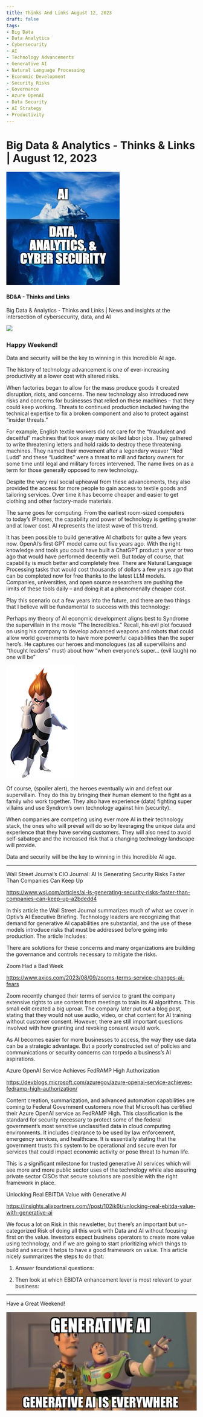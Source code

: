 ```yaml
---
title: Thinks And Links August 12, 2023
draft: false
tags:
- Big Data
- Data Analytics
- Cybersecurity
- AI
- Technology Advancements
- Generative AI
- Natural Language Processing
- Economic Development
- Security Risks
- Governance
- Azure OpenAI
- Data Security
- AI Strategy
- Productivity
---
```


# Big Data & Analytics - Thinks & Links | August 12, 2023

![](../images\1679742887729)

#### BD&A - Thinks and Links

Big Data & Analytics - Thinks and Links | News and insights at the intersection of cybersecurity, data, and AI

![](../https://media.licdn.com/mediaD4E12AQFbnP67x0G-4Q)

### Happy Weekend!

Data and security will be the key to winning in this Incredible AI age.

The history of technology advancement is one of ever-increasing productivity at a lower cost with altered risks.

When factories began to allow for the mass produce goods it created disruption, riots, and concerns. The new technology also introduced new risks and concerns for businesses that relied on these machines – that they could keep working. Threats to continued production included having the technical expertise to fix a broken component and also to protect against “insider threats.”

For example, English textile workers did not care for the “fraudulent and deceitful” machines that took away many skilled labor jobs. They gathered to write threatening letters and hold raids to destroy these threatening machines. They named their movement after a legendary weaver “Ned Ludd” and these “Luddites” were a threat to mill and factory owners for some time until legal and military forces intervened. The name lives on as a term for those generally opposed to new technology.

Despite the very real social upheaval from these advancements, they also provided the access for more people to gain access to textile goods and tailoring services. Over time it has become cheaper and easier to get clothing and other factory-made materials.

The same goes for computing. From the earliest room-sized computers to today’s iPhones, the capability and power of technology is getting greater and at lower cost. AI represents the latest wave of this trend.

It has been possible to build generative AI chatbots for quite a few years now. OpenAI’s first GPT model came out five years ago. With the right knowledge and tools you could have built a ChatGPT product a year or two ago that would have performed decently well. But today of course, that capability is much better and completely free. There are Natural Language Processing tasks that would cost thousands of dollars a few years ago that can be completed now for free thanks to the latest LLM models. Companies, universities, and open source researchers are pushing the limits of these tools daily – and doing it at a phenomenally cheaper cost.

Play this scenario out a few years into the future, and there are two things that I believe will be fundamental to success with this technology:

Perhaps my theory of AI economic development aligns best to Syndrome the supervillain in the movie “The Incredibles.” Recall, his evil plot focused on using his company to develop advanced weapons and robots that could allow world governments to have more powerful capabilities than the super hero’s. He captures our heroes and monologues (as all supervillains and “thought leaders” must) about how “when everyone’s super… (evil laugh) no one will be”

![No alt text provided for this image](../images\1691864803829)

Of course, (spoiler alert), the heroes eventually win and defeat our supervillain. They do this by bringing their human element to the fight as a family who work together. They also have experience (data) fighting super villains and use Syndrom’s own technology against him (security).

When companies are competing using ever more AI in their technology stack, the ones who will prevail will do so by leveraging the unique data and experience that they have serving customers. They will also need to avoid self-sabatoge and the increased risk that a changing technology landscape will provide.

Data and security will be the key to winning in this Incredible AI age.

---

Wall Street Journal’s CIO Journal: AI Is Generating Security Risks Faster Than Companies Can Keep Up

https://www.wsj.com/articles/ai-is-generating-security-risks-faster-than-companies-can-keep-up-a2bdedd4

In this article the Wall Street Journal summarizes much of what we cover in Optiv’s AI Executive Briefing. Technology leaders are recognizing that demand for generative AI capabilities are substantial, and the use of these models introduce risks that must be addressed before going into production. The article includes:

There are solutions for these concerns and many organizations are building the governance and controls necessary to mitigate the risks.

Zoom Had a Bad Week

https://www.axios.com/2023/08/09/zooms-terms-service-changes-ai-fears

Zoom recently changed their terms of service to grant the company extensive rights to use content from meetings to train its AI algorithms. This small edit created a big uproar. The company later put out a blog post, stating that they would not use audio, video, or chat content for AI training without customer consent. However, there are still important questions involved with how granting and revoking consent would work.

As AI becomes easier for more businesses to access, the way they use data can be a strategic advantage. But a poorly constructed set of policies and communications or security concerns can torpedo a business’s AI aspirations.

Azure OpenAI Service Achieves FedRAMP High Authorization

https://devblogs.microsoft.com/azuregov/azure-openai-service-achieves-fedramp-high-authorization/

Content creation, summarization, and advanced automation capabilities are coming to Federal Government customers now that Microsoft has certified their Azure OpenAI service as FedRAMP High. This classification is the standard for security necessary to protect some of the federal government’s most sensitive unclassified data in cloud computing environments. It includes clearance to be used by law enforcement, emergency services, and healthcare. It is essentially stating that the government trusts this system to be operational and secure even for services that could impact economic activity or pose threat to human life.

This is a significant milestone for trusted generative AI services which will see more and more public sector uses of the technology while also assuring private sector CISOs that secure solutions are possible with the right framework in place.

Unlocking Real EBITDA Value with Generative AI

https://insights.alixpartners.com//post/102ik6t/unlocking-real-ebitda-value-with-generative-ai

We focus a lot on Risk in this newsletter, but there’s an important but un-categorized Risk of doing all this work with Data and AI without focusing first on the value. Investors expect business operators to create more value using technology, and if we are going to start prioritizing which things to build and secure it helps to have a good framework on value. This article nicely summarizes the steps to do that:

1) Answer foundational questions:

2) Then look at which EBIDTA enhancement lever is most relevant to your business:

---

Have a Great Weekend!

![No alt text provided for this image](../images\1691864849770)